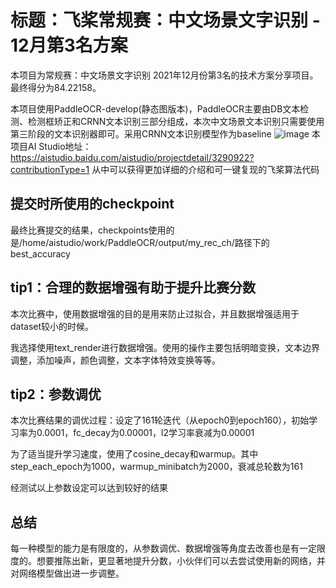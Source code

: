 # 标题：飞桨常规赛：中文场景文字识别 - 12月第3名方案



本项目为常规赛：中文场景文字识别 2021年12月份第3名的技术方案分享项目。最终得分为84.22158。

本项目使用PaddleOCR-develop(静态图版本)，PaddleOCR主要由DB文本检测、检测框矫正和CRNN文本识别三部分组成，本次中文场景文本识别只需要使用第三阶段的文本识别器即可。采用CRNN文本识别模型作为baseline
![image](https://user-images.githubusercontent.com/95835850/150290636-172d246a-8dc2-4764-bc54-6f506ef6739d.png)
本项目AI Studio地址：https://aistudio.baidu.com/aistudio/projectdetail/3290922?contributionType=1
从中可以获得更加详细的介绍和可一键复现的飞桨算法代码

## 提交时所使用的checkpoint
最终比赛提交的结果，checkpoints使用的是/home/aistudio/work/PaddleOCR/output/my_rec_ch/路径下的best_accuracy

## tip1：合理的数据增强有助于提升比赛分数

本次比赛中，使用数据增强的目的是用来防止过拟合，并且数据增强适用于dataset较小的时候。

我选择使用text_render进行数据增强。使用的操作主要包括明暗变换，文本边界调整，添加噪声，颜色调整，文本字体特效变换等等。

## tip2：参数调优

本次比赛结果的调优过程：设定了161轮迭代（从epoch0到epoch160），初始学习率为0.0001，fc_decay为0.00001，l2学习率衰减为0.00001

为了适当提升学习速度，使用了cosine_decay和warmup。其中step_each_epoch为1000，warmup_minibatch为2000，衰减总轮数为161

经测试以上参数设定可以达到较好的结果

## 总结
每一种模型的能力是有限度的，从参数调优、数据增强等角度去改善也是有一定限度的。想要推陈出新，更显著地提升分数，小伙伴们可以去尝试使用新的网络，并对网络模型做出进一步调整。
